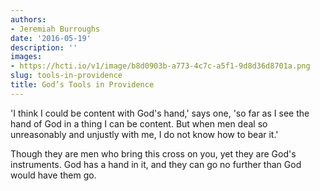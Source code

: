 ```yaml
---
authors:
- Jeremiah Burroughs
date: '2016-05-19'
description: ''
images:
- https://hcti.io/v1/image/b8d0903b-a773-4c7c-a5f1-9d8d36d8701a.png
slug: tools-in-providence
title: God’s Tools in Providence
---
```


'I think I could be content with God's hand,' says one, 'so far as I see the hand of God in a thing I can be content. But when men deal so unreasonably and unjustly with me, I do not know how to bear it.'

Though they are men who bring this cross on you, yet they are God's instruments. God has a hand in it, and they can go no further than God would have them go.
